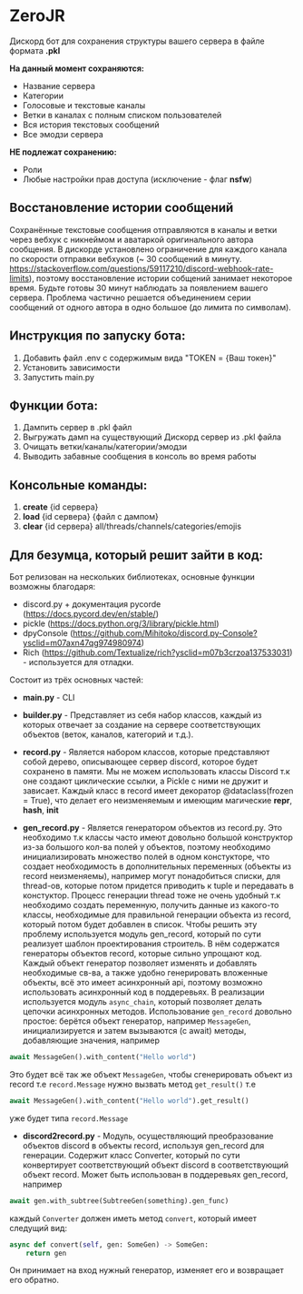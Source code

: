 # ZeroJR
Дискорд бот для сохранения структуры вашего сервера в файле формата **.pkl**

**На данный момент сохраняются:**
- Название сервера
- Категории
- Голосовые и текстовые каналы
- Ветки в каналах с полным списком пользователей
- Вся история текстовых сообщений
- Все эмодзи сервера

**НЕ подлежат сохранению:**
- Роли
- Любые настройки прав доступа (исключение - флаг **nsfw**)


## Восстановление истории сообщений
Сохранённые текстовые сообщения отправляются в каналы и ветки через вебхук с никнеймом и аватаркой оригинального автора сообщения. В дискорде установлено ограничение для каждого канала по скорости отправки вебхуков (~ 30 сообщений в минуту. https://stackoverflow.com/questions/59117210/discord-webhook-rate-limits), поэтому восстановление истории собщений занимает некоторое время. Будьте готовы 30 минут наблюдать за появлением вашего сервера. Проблема частично решается объединением серии сообщений от одного автора в одно большое (до лимита по символам).



## Инструкция по запуску бота:

1. Добавить файл .env с содержимым вида "TOKEN = {Ваш токен}"
2. Установить зависимости
3. Запустить main.py



## Функции бота:

1. Дампить сервер в .pkl файл
2. Выгружать дамп на существующий Дискорд сервер из .pkl файла
3. Очищать ветки/каналы/категории/эмодзи
4. Выводить забавные сообщения в консоль во время работы



## Консольные команды:

1. **create** {id сервера}
2. **load** {id сервера} {файл с дампом}
3. **clear** {id сервера} all/threads/channels/categories/emojis



## Для безумца, который решит зайти в код:

Бот релизован на нескольких библиотеках, основные функции возможны благодаря:
- discord.py + документация pycorde (https://docs.pycord.dev/en/stable/)
- pickle (https://docs.python.org/3/library/pickle.html)
- dpyConsole (https://github.com/Mihitoko/discord.py-Console?ysclid=m07axn47qg974980974)
- Rich (https://github.com/Textualize/rich?ysclid=m07b3crzoa137533031) - используется для отладки.


Состоит из трёх основных частей:

- **main.py** - CLI

- **builder.py** - Представляет из себя набор классов, каждый из которых отвечает за создание на сервере соответствующих объектов (веток, каналов, категорий и т.д.).

- **record.py** - Является набором классов, которые представляют собой дерево, описывающее сервер discord, которое будет сохранено в памяти. Мы не можем использовать классы Discord т.к оне создают циклические ссылки, а Pickle с ними не дружит и зависает. Каждый класс в record имеет декоратор @dataclass(frozen = True), что делает его неизменяемым и имеющим магические __repr__, __hash__, __init__

- **gen_record.py** - Является генератором объектов из record.py. Это необходимо т.к классы часто имеют довольно большой конструктор из-за большого кол-ва полей у объектов, поэтому необходимо инициализировать множество полей в одном констукторе, что создает необходимость в дополнительных переменных (объекты из record неизменяемы), например могут понадобиться списки, для thread-ов, которые потом придется приводить к tuple и передавать в констуктор. Процесс генерации thread тоже не очень удобный т.к необходимо создать переменную, получить данные из какого-то классы, необходимые для правильной генерации объекта из record, который потом будет добавлен в список. Чтобы решить эту проблему используется модуль gen_record, который по сути реализует шаблон проектирования строитель. В нём содержатся генераторы объектов record, которые сильно упрощают код. Каждый объект генератор позволяет изменять и добавлять необходимые св-ва, а также удобно генерировать вложенные объекты, всё это имеет асинхронный api, поэтому возможно использовать асинхронный код в поддеревьях. В реализации используется модуль `async_chain`, который позволяет делать цепочки асинхронных методов.
Использование `gen_record` довольно простое: берётся объект генератор, например `MessageGen`, инициализируется и затем вызываются (с await) методы, добавляющие значения, например
```py
await MessageGen().with_content("Hello world")
```
Это будет всё так же объект `MessageGen`, чтобы сгенерировать объект из record т.е `record.Message`
нужно вызвать метод `get_result()`
т.е 
```py
await MessageGen().with_content("Hello world").get_result()
```
уже будет типа `record.Message`

- **discord2record.py** - Модуль, осуществляющий преобразование объектов discord в объекты record, используя gen_record для генерации. Содержит класс Converter, который по сути конвертирует соответствующий объект discord в соответствующий объект record. Может быть использован в поддеревьях gen_record, например
```py
await gen.with_subtree(SubtreeGen(something).gen_func)
```
каждый `Converter` должен иметь метод `convert`, который имеет следущий вид:
```py
async def convert(self, gen: SomeGen) -> SomeGen:
    return gen
```
Он принимает на вход нужный генератор, изменяет его и возвращает его обратно.

